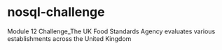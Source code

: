 # nosql-challenge
Module 12 Challenge_The UK Food Standards Agency evaluates various establishments across the United Kingdom
